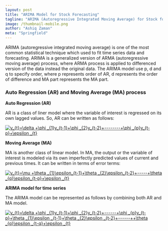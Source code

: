 ```yaml
---
layout: post
title: "ARIMA Model for Stock Forecasting"
tagline: "ARIMA (Autoregressive Integrated Moving Average) for Stock forecasting with R"
image: /thumbnail-mobile.png
author: "Ashiq Zaman"
meta: "Springfield"
---
```


ARIMA (autoregressive integrated moving average) is one of the most common statistical technique which used to fit time series data and forecasting. ARIMA is a generalized version of ARMA (autoregressive moving average) process, where ARMA process is applied to differenced version of the data instead the original data. The ARIMA model use p, d and q to specify order, where p represents order of AR, d represents the order of difference and MA part represents the MA part. 

### Auto Regression (AR) and Moving Average (MA) process

**Auto Regression (AR)**

AR is a class of liner model where the variable of interest is regressed on its own lagged values. So, AR can be written as follows: 

<a href="https://www.codecogs.com/eqnedit.php?latex=y_{t}=\delta&space;&plus;\phi&space;_{1}y_{t-1}&plus;\phi&space;_{2}y_{t-2}&plus;--------&plus;\phi&space;_{p}y_{t-p}&plus;\epsilon&space;_{t}" target="_blank"><img src="https://latex.codecogs.com/gif.latex?y_{t}=\delta&space;&plus;\phi&space;_{1}y_{t-1}&plus;\phi&space;_{2}y_{t-2}&plus;--------&plus;\phi&space;_{p}y_{t-p}&plus;\epsilon&space;_{t}" title="y_{t}=\delta +\phi _{1}y_{t-1}+\phi _{2}y_{t-2}+--------+\phi _{p}y_{t-p}+\epsilon _{t}" /></a>

**Moving Average (MA)**

MA is another class of linear model. In MA, the output or the variable of interest is modeled via its own imperfectly predicted values of current and previous times. It can be written in terms of error terms:

<a href="https://www.codecogs.com/eqnedit.php?latex=y_{t}=\mu&space;&plus;\theta&space;_{1}\epsilon_{t-1}&plus;\theta&space;_{2}\epsilon_{t-2}&plus;-----&plus;\theta&space;_{q}\epsilon_{t-p}&plus;\epsilon&space;_{t}" target="_blank"><img src="https://latex.codecogs.com/gif.latex?y_{t}=\mu&space;&plus;\theta&space;_{1}\epsilon_{t-1}&plus;\theta&space;_{2}\epsilon_{t-2}&plus;-----&plus;\theta&space;_{q}\epsilon_{t-p}&plus;\epsilon&space;_{t}" title="y_{t}=\mu +\theta _{1}\epsilon_{t-1}+\theta _{2}\epsilon_{t-2}+-----+\theta _{q}\epsilon_{t-p}+\epsilon _{t}" /></a>

**ARIMA model for time series**

The ARIMA model can be represented as follows by combining both AR and MA model. 

<a href="https://www.codecogs.com/eqnedit.php?latex=y_{t}=\delta&space;&plus;\phi&space;_{1}y_{t-1}&plus;\phi&space;_{2}y_{t-2}&plus;------&plus;\phi&space;_{p}y_{t-p}&plus;\theta&space;_{1}\epsilon&space;_{t-1}&plus;\theta&space;_{2}\epsilon&space;_{t-2}&plus;------&plus;&plus;\theta&space;_{q}\epsilon&space;_{t-q}&plus;\epsilon&space;_{t}" target="_blank"><img src="https://latex.codecogs.com/gif.latex?y_{t}=\delta&space;&plus;\phi&space;_{1}y_{t-1}&plus;\phi&space;_{2}y_{t-2}&plus;------&plus;\phi&space;_{p}y_{t-p}&plus;\theta&space;_{1}\epsilon&space;_{t-1}&plus;\theta&space;_{2}\epsilon&space;_{t-2}&plus;------&plus;&plus;\theta&space;_{q}\epsilon&space;_{t-q}&plus;\epsilon&space;_{t}" title="y_{t}=\delta +\phi _{1}y_{t-1}+\phi _{2}y_{t-2}+------+\phi _{p}y_{t-p}+\theta _{1}\epsilon _{t-1}+\theta _{2}\epsilon _{t-2}+------++\theta _{q}\epsilon _{t-q}+\epsilon _{t}" /></a>

